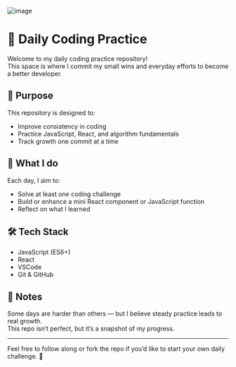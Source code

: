 ![image](https://github.com/user-attachments/assets/df0bd6c9-e587-44bc-9745-1906e235a827)
# 🧠 Daily Coding Practice

Welcome to my daily coding practice repository!  
This space is where I commit my small wins and everyday efforts to become a better developer.

## 🚀 Purpose

This repository is designed to:
- Improve consistency in coding
- Practice JavaScript, React, and algorithm fundamentals
- Track growth one commit at a time

## 📅 What I do

Each day, I aim to:
- Solve at least one coding challenge
- Build or enhance a mini React component or JavaScript function
- Reflect on what I learned

## 🛠 Tech Stack

- JavaScript (ES6+)
- React
- VSCode
- Git & GitHub

## 🌱 Notes

Some days are harder than others — but I believe steady practice leads to real growth.  
This repo isn’t perfect, but it’s a snapshot of my progress.

---

Feel free to follow along or fork the repo if you’d like to start your own daily challenge. 💪

